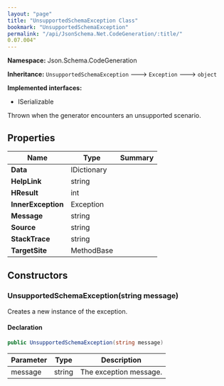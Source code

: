 ```yaml
---
layout: "page"
title: "UnsupportedSchemaException Class"
bookmark: "UnsupportedSchemaException"
permalink: "/api/JsonSchema.Net.CodeGeneration/:title/"
0.07.004"
---
```

**Namespace:** Json.Schema.CodeGeneration

**Inheritance:**
`UnsupportedSchemaException`
 🡒 
`Exception`
 🡒 
`object`

**Implemented interfaces:**

- ISerializable

Thrown when the generator encounters an unsupported scenario.

## Properties

| Name | Type | Summary |
|---|---|---|
| **Data** | IDictionary |  |
| **HelpLink** | string |  |
| **HResult** | int |  |
| **InnerException** | Exception |  |
| **Message** | string |  |
| **Source** | string |  |
| **StackTrace** | string |  |
| **TargetSite** | MethodBase |  |

## Constructors

### UnsupportedSchemaException(string message)

Creates a new instance of the exception.

#### Declaration

```c#
public UnsupportedSchemaException(string message)
```

| Parameter | Type | Description |
|---|---|---|
| message | string | The exception message. |


